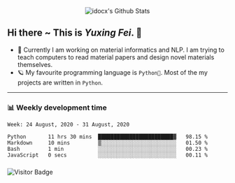 <div align="center">
    <img align="center" src="https://github-readme-stats.vercel.app/api?username=idocx&show_icons=true&hide_border=true" alt="idocx's Github Stats"></img>
</div>

## Hi there ~ This is *Yuxing Fei*. ‍👋

- 🚀 Currently I am working on material informatics and NLP. I am trying to teach computers to read material papers and design novel materials themselves.
- 🪐 My favourite programming language is `Python🐍`. Most of the my projects are written in `Python`.

---

### 📊 Weekly development time
<!--START_SECTION:waka-->
```text
Week: 24 August, 2020 - 31 August, 2020

Python       11 hrs 30 mins  ████████████████████████▓   98.15 % 
Markdown     10 mins         ▒░░░░░░░░░░░░░░░░░░░░░░░░   01.50 % 
Bash         1 min           ░░░░░░░░░░░░░░░░░░░░░░░░░   00.23 % 
JavaScript   0 secs          ░░░░░░░░░░░░░░░░░░░░░░░░░   00.11 % 
```
<!--END_SECTION:waka-->

### 

![Visitor Badge](https://visitor-badge.laobi.icu/badge?page_id=idocx.idocx)